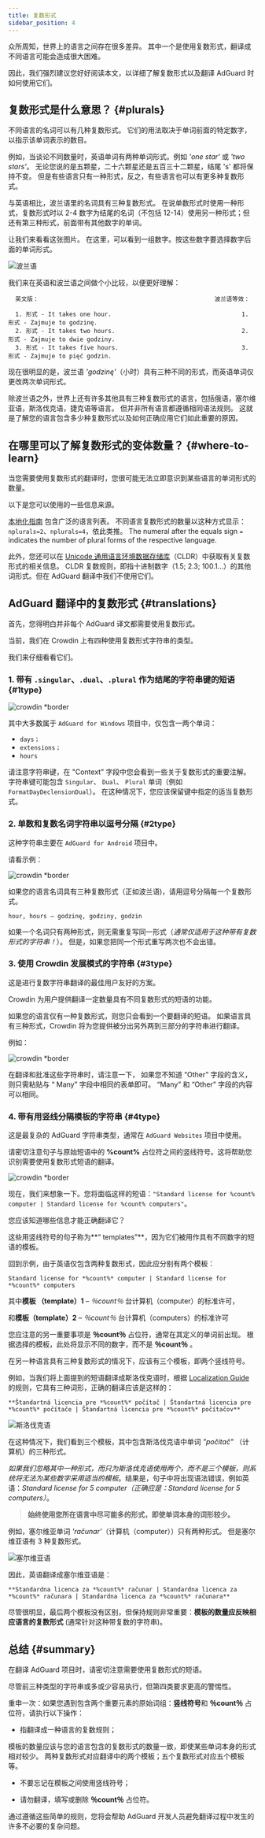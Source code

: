 ```yaml
---
title: 复数形式
sidebar_position: 4
---
```



众所周知，世界上的语言之间存在很多差异。 其中一个是使用复数形式，翻译成不同语言可能会造成很大困难。

因此，我们强烈建议您好好阅读本文，以详细了解复数形式以及翻译 AdGuard 时如何使用它们。

## 复数形式是什么意思？ {#plurals}

不同语言的名词可以有几种复数形式。 它们的用法取决于单词前面的特定数字，以指示该单词表示的数目。

例如，当谈论不同数量时，英语单词有两种单词形式。例如 *'one star'* 或 *'two stars'*。 无论您说的是五颗星，二十六颗星还是五百三十二颗星，结尾 's' 都将保持不变。 但是有些语言只有一种形式，反之，有些语言也可以有更多种复数形式。

与英语相比，波兰语里的名词具有三种复数形式。 在说单数形式时使用一种形式，复数形式时以 2-4 数字为结尾的名词（不包括 12-14）使用另一种形式；但还有第三种形式，前面带有其他数字的单词。

让我们来看看这张图片。 在这里，可以看到一组数字。按这些数字要选择数字后面的单词形式。

![波兰语](https://cdn.adtidy.org/content/Kb/ad_blocker/miscellaneous/adguard_translations/polish.png)

我们来在英语和波兰语之间做个小比较，以便更好理解：

      英文版：                                                  波兰语等效：
    
      1. 形式 - It takes one hour.                                     1. 形式 - Zajmuje to godzinę.
      2. 形式 - It takes two hours.                                    2. 形式 - Zajmuje to dwie godziny.
      3. 形式 - It takes five hours.                                   3. 形式 - Zajmuje to pięć godzin.

现在很明显的是，波兰语 *'godzinę'*（小时）具有三种不同的形式，而英语单词仅更改两次单词形式。

除波兰语之外，世界上还有许多其他具有三种复数形式的语言，包括俄语，塞尔维亚语，斯洛伐克语，捷克语等语言。 但并非所有语言都遵循相同语法规则。 这就是了解您的语言包含多少种复数形式以及如何正确应用它们如此重要的原因。

## 在哪里可以了解复数形式的变体数量？ {#where-to-learn}

当您需要使用复数形式的翻译时，您很可能无法立即意识到某些语言的单词形式的数量。

以下是您可以使用的一些信息来源。

[本地化指南](http://docs.translatehouse.org/projects/localization-guide/en/latest/l10n/pluralforms.html) 包含广泛的语言列表。 不同语言复数形式的数量以这种方式显示：`nplurals=2`、`nplurals=4`，依此类推。 The numeral after the equals sign `=` indicates the number of plural forms of the respective language.

此外，您还可以在 [Unicode 通用语言环境数据存储库](http://www.unicode.org/cldr/charts/latest/supplemental/language_plural_rules.html#rules)（CLDR）中获取有关复数形式的相关信息。 CLDR 复数规则，即指十进制数字（1.5; 2.3; 100.1…）的其他词形式。但在 AdGuard 翻译中我们不使用它们。

## AdGuard 翻译中的复数形式 {#translations}

首先，您得明白并非每个 AdGuard 译文都需要使用复数形式。

当前，我们在 Crowdin 上有四种使用复数形式字符串的类型。

我们来仔细看看它们。

### 1. 带有 `.singular`、`.dual`、`.plural` 作为结尾的字符串键的短语 {#1type}

![crowdin *border](https://cdn.adtidy.org/public/Adguard/kb/en/plurals/dual_it.png)

其中大多数属于 `AdGuard for Windows` 项目中，仅包含一两个单词：

- `days；`
- `extensions；`
- `hours`

请注意字符串键，在 "Context" 字段中您会看到一些关于复数形式的重要注解。 字符串键可能包含 `Singular`、 `Dual`、 `Plural` 单词（例如`FormatDayDeclensionDual`）。 在这种情况下，您应该保留键中指定的适当复数形式。

### 2. 单数和复数名词字符串以逗号分隔 {#2type}

这种字符串主要在 `AdGuard for Android` 项目中。

请看示例：

![crowdin *border](https://cdn.adtidy.org/public/Adguard/kb/en/plurals/android_fr.png)

如果您的语言名词具有三种复数形式（正如波兰语)，请用逗号分隔每一个复数形式。

`hour, hours — godzinę, godziny, godzin`

如果一个名词只有两种形式，则无需重复写同一形式（*通常仅适用于这种带有复数形式的字符串！*）。 但是，如果您把同一个形式重写两次也不会出错。

### 3. 使用 Crowdin 发展模式的字符串 {#3type}

这是进行复数字符串翻译的最佳用户友好的方案。

Crowdin 为用户提供翻译一定数量具有不同复数形式的短语的功能。

如果您的语言仅有一种复数形式，则您只会看到一个要翻译的短语。 如果语言具有三种形式，Crowdin 将为您提供被分出另外两到三部分的字符串进行翻译。

例如：

![crowdin *border](https://cdn.adtidy.org/public/Adguard/kb/en/plurals/crowdin_scheme.png)

在翻译和批准这些字符串时，请注意一下， 如果您不知道 “Other” 字段的含义，则只需粘贴与 “ Many” 字段中相同的表单即可。 “Many” 和 “Other” 字段的内容可以相同。

### 4. 带有用竖线分隔模板的字符串 {#4type}

这是最复杂的 AdGuard 字符串类型，通常在 `AdGuard Websites` 项目中使用。

请密切注意句子与原始短语中的 **%count%** 占位符之间的竖线符号。这将帮助您识别需要使用复数形式短语的翻译。

![crowdin *border](https://cdn.adtidy.org/public/Adguard/kb/en/plurals/plurals_site.png)

现在，我们来想象一下。您将面临这样的短语：`"Standard license for %count% computer | Standard license for %count% computers"`。

您应该知道哪些信息才能正确翻译它？

这些用竖线符号的句子称为**“ templates”**，因为它们被用作具有不同数字的短语的模板。

回到示例，由于英语仅包含两种复数形式，因此应分别有两个模板：

`Standard license for *%count%* computer | Standard license for *%count%* computers`

其中**模板 （template）1** – *％count％* 台计算机（computer）的标准许可，

和**模板（template）2** – *％count％* 台计算机（computers）的标准许可

您应注意的另一重要事项是 **％count％** 占位符，通常在其定义的单词前出现。 根据选择的模板，此处将显示不同的数字，而不是 **％count％** 。

在另一种语言具有三种复数形式的情况下，应该有三个模板，即两个竖线符号。

例如，当我们将上面提到的短语翻译成斯洛伐克语时，根据 [Localization Guide](http://docs.translatehouse.org/projects/localization-guide/en/latest/l10n/pluralforms.html) 的规则，它具有三种词形，正确的翻译应该是这样的：

`**Štandartná licencia pre *%count%* počítač | Štandartná licencia pre *%count%* počítače | Štandartná licencia pre *%count%* počítačov**`

![斯洛伐克语](https://cdn.adtidy.org/content/Kb/ad_blocker/miscellaneous/adguard_translations/slovak.png)

在这种情况下，我们看到三个模板，其中包含斯洛伐克语中单词 *"počítač"* （计算机）的三种形式。

*如果我们忽略其中一种形式，而只为斯洛伐克语使用两个，而不是三个模板，则系统将无法为某些数字采用适当的模板*。结果是，句子中将出现语法错误，例如英语：*Standard license for 5 computer（正确应是：Standard license for 5 computers）*。
> **始终使用您所在语言中尽可能多的形式，即使单词本身的词形较少。**

例如，塞尔维亚单词 *'računar'*（计算机（computer））只有两种形式。 但是塞尔维亚语有 3 种复数形式。

![塞尔维亚语](https://cdn.adtidy.org/content/Kb/ad_blocker/miscellaneous/adguard_translations/serbian.png)

因此，英语翻译成塞尔维亚语是：

`**Standardna licenca za *%count%* računar | Standardna licenca za *%count%* računara | Standardna licenca za *%count%* računara**`

尽管很明显，最后两个模板没有区别，但保持规则非常重要：**模板的数量应反映相应语言的复数形式** (通常针对这种带复数的字符串)。

## 总结 {#summary}

在翻译 AdGuard 项目时，请密切注意需要使用复数形式的短语。

尽管前三种类型的字符串或多或少容易执行，但第四类要求更高的警惕性。

重申一次：如果您遇到包含两个重要元素的原始词组：**竖线符号**和 **％count％** 占位符，请执行以下操作：

- 指翻译成一种语言的复数规则；

模板的数量应该与您的语言包含的复数形式的数量一致，即使某些单词本身的形式相对较少。 两种复数形式对应翻译中的两个模板；五个复数形式对应五个模板等。

- 不要忘记在模板之间使用竖线符号；

- 请勿翻译，填写或删除 **％count％** 占位符。

通过遵循这些简单的规则，您将会帮助 AdGuard 开发人员避免翻译过程中发生的许多不必要的复杂问题。
